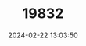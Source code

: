 ---
title: "19832"
category: "Saiga tatarica"
draft: false
date: 2024-02-22 13:03:50
languages:
  English: ["Mongolian Saiga", "Saiga", "Saiga", "Saiga", "Saiga Antelope", "Saiga Antelope", "Saiga Antelope", "Saiga"]
  Kazakh: ["Ak bokon"]
  Spanish; Castilian: ["Antilope Saiga", "Antílope Saiga", "Saiga", "Saiga"]
  Mongolian: ["Mongol bokhon"]
  French: ["Saiga", "Saïga", "Saïga", "Saïga"]
  Russian: ["Saigak", "Saigak", "Saigak", "Saigak"]
---